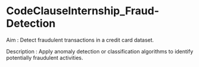# CodeClauseInternship_Fraud-Detection

Aim :
Detect fraudulent transactions in a credit card dataset.

Description :
Apply anomaly detection or classification algorithms to identify potentially fraudulent activities.
